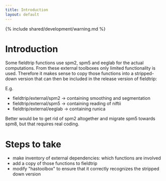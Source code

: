 ```yaml
---
title: Introduction
layout: default
---
```


{% include shared/development/warning.md %}

# Introduction

Some fieldtrip functions use spm2, spm5 and eeglab for the actual computations. From these external toolboxes only limited functionality is used. Therefore it makes sense to copy those functions into a stripped-down version that can then be included in the release version of fieldtrip:

E.g.

*  fieldtrip/external/spm2 -> containing smoothing and segmentation
*  fieldtrip/external/spm5 -> containing reading of niftii
*  fieldtrip/external/eeglab -> containing runica

Better would be to get rid of spm2 altogether and migrate spm5 towards spm8, but that requires real coding.

# Steps to take

*  make inventory of external dependencies: which functions are involved
*  add a copy of those functions to fieldtrip
*  modify "hastoolbox" to ensure that it correctly recognizes the stripped down version

